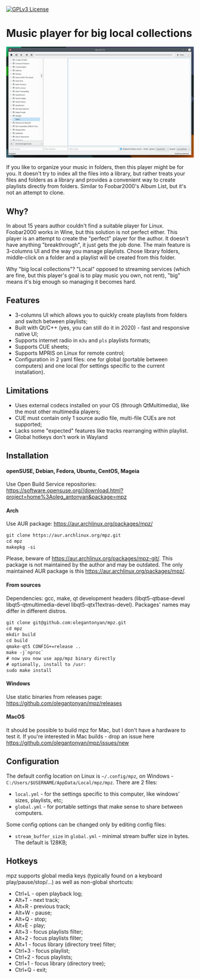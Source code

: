 [![GPLv3 License](https://img.shields.io/badge/License-GPL%20v3-yellow.svg)](https://opensource.org/licenses/)

# Music player for big local collections

![image](https://raw.githubusercontent.com/olegantonyan/mpz/gh-pages/images/mpz-workflow.apng)

If you like to organize your music in folders, then this player might be for you. It doesn't try to index all the files into a library, but rather treats your files and folders as a library and provides a convenient way to create playlists directly from folders. Similar to Foobar2000's Album List, but it's not an attempt to clone.

## Why?

In about 15 years author couldn't find a suitable player for Linux. Foobar2000 works in Wine, but this solution is not perfect either. This player is an attempt to create the "perfect" player for the author. It doesn't have anything "breakthrough", it just gets the job done. The main feature is 3-columns UI and the way you manage playlists. Chose library folders, middle-click on a folder and a playlist will be created from this folder.

Why "big local collections"? "Local" opposed to streaming services (which are fine, but this player's goal is to play music you own, not rent), "big" means it's big enough so managing it becomes hard.

## Features

- 3-columns UI which allows you to quickly create playlists from folders and switch between playlists;
- Built with Qt/C++ (yes, you can still do it in 2020) - fast and responsive native UI;
- Supports internet radio in `m3u` and `pls` playlists formats;
- Supports CUE sheets;
- Supports MPRIS on Linux for remote control;
- Configuration in 2 yaml files: one for global (portable between computers) and one local (for settings specific to the current installation).

## Limitations

- Uses external codecs installed on your OS (through QtMultimedia), like the most other multimedia players;
- CUE must contain only 1 source audio file, multi-file CUEs are not supported;
- Lacks some "expected" features like tracks rearranging within playlist.
- Global hotkeys don't work in Wayland

## Installation

#### openSUSE, Debian, Fedora, Ubuntu, CentOS, Mageia

Use Open Build Service repositories: https://software.opensuse.org//download.html?project=home%3Aoleg_antonyan&package=mpz

#### Arch

Use AUR package: https://aur.archlinux.org/packages/mpz/

```
git clone https://aur.archlinux.org/mpz.git
cd mpz
makepkg -si
```

Please, beware of https://aur.archlinux.org/packages/mpz-git/. This package is not maintained by the author and may be outdated. The only maintained AUR package is this https://aur.archlinux.org/packages/mpz/.

#### From sources

Dependencies: gcc, make, qt development headers (libqt5-qtbase-devel libqt5-qtmultimedia-devel libqt5-qtx11extras-devel).
Packages' names may differ in different distros.

```
git clone git@github.com:olegantonyan/mpz.git
cd mpz
mkdir build
cd build
qmake-qt5 CONFIG+=release ..
make -j`nproc`
# now you now use app/mpz binary directly
# optionally, install to /usr:
sudo make install
```

#### Windows

Use static binaries from releases page: https://github.com/olegantonyan/mpz/releases

#### MacOS

It should be possible to build mpz for Mac, but I don't have a hardware to test it. If you're interested in Mac builds - drop an issue here https://github.com/olegantonyan/mpz/issues/new

## Configuration

The default config location on Linux is `~/.config/mpz`, on Windows - `C:/Users/$USERNAME/AppData/Local/mpz/mpz`. There are 2 files:
- `local.yml` - for the settings specific to this computer, like windows' sizes, playlists, etc;
- `global.yml` - for portable settings that make sense to share between computers.

Some config options can be changed only by editing config files:

- `stream_buffer_size` in `global.yml` - minimal stream buffer size in bytes. The default is 128KB;

## Hotkeys

mpz supports global media keys (typically found on a keyboard play/pause/stop/...) as well as non-global shortcuts:
- Ctrl+L - open playback log;
- Alt+T - next track;
- Alt+R - previous track;
- Alt+W - pause;
- Alt+Q - stop;
- Alt+E - play;
- Alt+3 - focus playlists filter;
- Alt+2 - focus playlists filter;
- Alt+1 - focus library (directory tree) filter;
- Ctrl+3 - focus playlist;
- Ctrl+2 - focus playlists;
- Ctrl+1 - focus library (directory tree);
- Ctrl+Q - exit;
